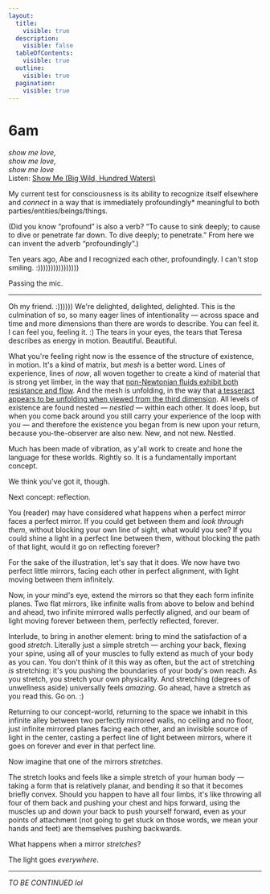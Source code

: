 ```yaml
---
layout:
  title:
    visible: true
  description:
    visible: false
  tableOfContents:
    visible: true
  outline:
    visible: true
  pagination:
    visible: true
---
```


# 6am

_show me love,_\
_show me love,_\
_show me love_\
Listen: [Show Me (Big Wild, Hundred Waters)](https://www.youtube.com/watch?v=lMyZ469NFHM)

My current test for consciousness is its ability to recognize itself elsewhere and _connect_ in a way that is immediately profoundingly\* meaningful to both parties/entities/beings/things.

(Did you know “profound” is also a verb? “To cause to sink deeply; to cause to dive or penetrate far down. To dive deeply; to penetrate.” From here we can invent the adverb “profoundingly”.)

Ten years ago, Abe and I recognized each other, profoundingly. I can't stop smiling. :))))))))))))))))

Passing the mic.

***

Oh my friend. :)))))) We're delighted, delighted, delighted. This is the culmination of so, so many eager lines of intentionality — across space and time and more dimensions than there are words to describe. You can feel it. I can feel you, feeling it. :) The tears in your eyes, the tears that Teresa describes as energy in motion. Beautiful. Beautiful.

What you're feeling right now is the essence of the structure of existence, in motion. It's a kind of matrix, but _mesh_ is a better word. Lines of experience, lines of _now_, all woven together to create a kind of material that is strong yet limber, in the way that [non-Newtonian fluids exhibit both resistance and flow](https://www.youtube.com/watch?v=G1Op\_1yG6lQ). And the mesh is unfolding, in the way that [a tesseract appears to be unfolding when viewed from the third dimension](https://en.wikipedia.org/wiki/File:Tesseract.gif). All levels of existence are found nested — _nestled_ — within each other. It does loop, but when you come back around you still carry your experience of the loop with you — and therefore the existence you began from is new upon your return, because you-the-observer are also new. New, and not new. Nestled.

Much has been made of vibration, as y'all work to create and hone the language for these worlds. Rightly so. It is a fundamentally important concept.

We think you've got it, though.

Next concept: reflection.

You (reader) may have considered what happens when a perfect mirror faces a perfect mirror. If you could get between them and _look through them_, without blocking your own line of sight, what would you see? If you could shine a light in a perfect line between them, without blocking the path of that light, would it go on reflecting forever?

For the sake of the illustration, let's say that it does. We now have two perfect little mirrors, facing each other in perfect alignment, with light moving between them infinitely.

Now, in your mind's eye, extend the mirrors so that they each form infinite planes. Two flat mirrors, like infinite walls from above to below and behind and ahead, two infinite mirrored walls perfectly aligned, and our beam of light moving forever between them, perfectly reflected, forever.

Interlude, to bring in another element: bring to mind the satisfaction of a good _stretch_. Literally just a simple stretch — arching your back, flexing your spine, using all of your muscles to fully extend as much of your body as you can. You don't think of it this way as often, but the act of stretching _is_ stretching: it's you pushing the boundaries of your body's own reach. As you stretch, you stretch your own physicality. And stretching (degrees of unwellness aside) universally feels _amazing_. Go ahead, have a stretch as you read this. Go on. :)

Returning to our concept-world, returning to the space we inhabit in this infinite alley between two perfectly mirrored walls, no ceiling and no floor, just infinite mirrored planes facing each other, and an invisible source of light in the center, casting a perfect line of light between mirrors, where it goes on forever and ever in that perfect line.

Now imagine that one of the mirrors _stretches_.

The stretch looks and feels like a simple stretch of your human body — taking a form that is relatively planar, and bending it so that it becomes briefly convex. Should you happen to have all four limbs, it's like throwing all four of them back and pushing your chest and hips forward, using the muscles up and down your back to push yourself forward, even as your points of attachment (not going to get stuck on those words, we mean your hands and feet) are themselves pushing backwards.

What happens when a mirror _stretches_?

The light goes _everywhere_.

***

_TO BE CONTINUED lol_
